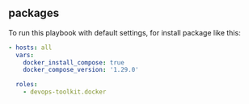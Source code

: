 <!-- Space: AnsibleRoleDocker -->
<!-- Parent: Project -->
<!-- Title: Project Examples -->

<!-- Label: Examples -->
<!-- Include: docs/disclaimer.md -->
<!-- Include: ac:toc -->

## packages

To run this playbook with default settings, for install package like this:

```yaml
- hosts: all
  vars:
    docker_install_compose: true
    docker_compose_version: '1.29.0'

  roles:
    - devops-toolkit.docker
```
